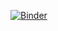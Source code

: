[![Binder](https://mybinder.org/badge_logo.svg)](https://mybinder.org/v2/gh/fizixmastr/UEF-Projects/HEAD)
